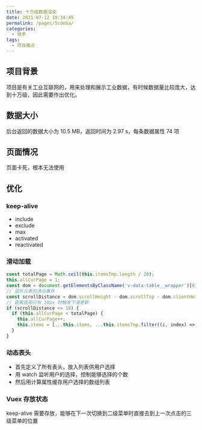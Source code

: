 ```yaml
---
title: 十万级数据渲染
date: 2021-07-12 10:34:45
permalink: /pages/5cdeba/
categories:
  - 技术
tags:
  - 项目难点
---
```

## 项目背景
项目是有关工业互联网的，用来处理和展示工业数据，有时候数据量比较庞大，达到十万级，因此需要作出优化。

## 数据大小
后台返回的数据大小为 10.5 MB，返回时间为 2.97 s，每条数据属性 74 项

## 页面情况
页面卡死，根本无法使用

## 优化
### keep-alive
- include
- exclude
- max
- activated
- reactivated

### 滑动加载
```js
const totalPage = Math.ceil(this.itemsTmp.length / 20);
this.allCurPage = 1;
const dom = document.getElementsByClassName('v-data-table__wrapper')[0];
// 监听元素的滑动事件
const scrollDistance = dom.scrollHeight - dom.scrollTop - dom.clientHeight;
// 距离底部只有 10px 时触发下滑更新
if (scrollDistance <= 10) {
  if (this.allCurPage < totalPage) {
    this.allCurPage++;
    this.items = [...this.items, ...this.itemsTmp.filter((i, index) => (index >= 20 * (this.allCurPage - 2)) && (index <= 20 * (this.allCurPage - 1)))];
  }
}
```

### 动态表头
- 首先定义了所有表头，放入列表供用户选择
- 用 watch 监听用户的选择，控制能够选择的个数
- 然后用计算属性缓存用户选择的数组列表

### Vuex 存放状态
keep-alive 需要存放，能够在下一次切换到二级菜单时直接去到上一次点击的三级菜单的位置